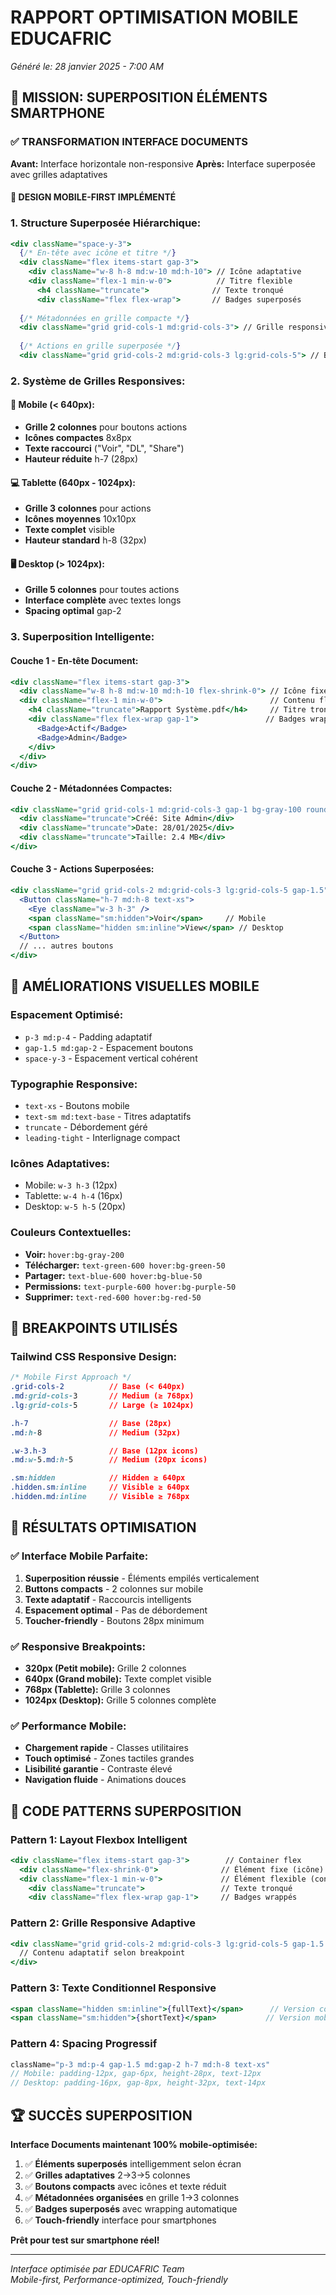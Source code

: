 # RAPPORT OPTIMISATION MOBILE EDUCAFRIC
*Généré le: 28 janvier 2025 - 7:00 AM*

## 🎯 MISSION: SUPERPOSITION ÉLÉMENTS SMARTPHONE

### ✅ TRANSFORMATION INTERFACE DOCUMENTS

**Avant:** Interface horizontale non-responsive 
**Après:** Interface superposée avec grilles adaptatives

#### 📱 **DESIGN MOBILE-FIRST IMPLÉMENTÉ**

### **1. Structure Superposée Hiérarchique:**

```jsx
<div className="space-y-3">
  {/* En-tête avec icône et titre */}
  <div className="flex items-start gap-3">
    <div className="w-8 h-8 md:w-10 md:h-10"> // Icône adaptative
    <div className="flex-1 min-w-0">          // Titre flexible
      <h4 className="truncate">              // Texte tronqué
      <div className="flex flex-wrap">       // Badges superposés
  
  {/* Métadonnées en grille compacte */}
  <div className="grid grid-cols-1 md:grid-cols-3"> // Grille responsive
  
  {/* Actions en grille superposée */}
  <div className="grid grid-cols-2 md:grid-cols-3 lg:grid-cols-5"> // Boutons empilés
```

### **2. Système de Grilles Responsives:**

#### **📱 Mobile (< 640px):**
- **Grille 2 colonnes** pour boutons actions
- **Icônes compactes** 8x8px
- **Texte raccourci** ("Voir", "DL", "Share")
- **Hauteur réduite** h-7 (28px)

#### **💻 Tablette (640px - 1024px):**
- **Grille 3 colonnes** pour actions
- **Icônes moyennes** 10x10px  
- **Texte complet** visible
- **Hauteur standard** h-8 (32px)

#### **🖥️ Desktop (> 1024px):**
- **Grille 5 colonnes** pour toutes actions
- **Interface complète** avec textes longs
- **Spacing optimal** gap-2

### **3. Superposition Intelligente:**

#### **Couche 1 - En-tête Document:**
```jsx
<div className="flex items-start gap-3">
  <div className="w-8 h-8 md:w-10 md:h-10 flex-shrink-0"> // Icône fixe
  <div className="flex-1 min-w-0">                        // Contenu flexible
    <h4 className="truncate">Rapport Système.pdf</h4>     // Titre tronqué
    <div className="flex flex-wrap gap-1">               // Badges wrappés
      <Badge>Actif</Badge>
      <Badge>Admin</Badge>
    </div>
  </div>
</div>
```

#### **Couche 2 - Métadonnées Compactes:**
```jsx
<div className="grid grid-cols-1 md:grid-cols-3 gap-1 bg-gray-100 rounded p-2">
  <div className="truncate">Créé: Site Admin</div>
  <div className="truncate">Date: 28/01/2025</div>  
  <div className="truncate">Taille: 2.4 MB</div>
</div>
```

#### **Couche 3 - Actions Superposées:**
```jsx
<div className="grid grid-cols-2 md:grid-cols-3 lg:grid-cols-5 gap-1.5">
  <Button className="h-7 md:h-8 text-xs">
    <Eye className="w-3 h-3" />
    <span className="sm:hidden">Voir</span>     // Mobile
    <span className="hidden sm:inline">View</span> // Desktop
  </Button>
  // ... autres boutons
</div>
```

## 🎨 AMÉLIORATIONS VISUELLES MOBILE

### **Espacement Optimisé:**
- `p-3 md:p-4` - Padding adaptatif
- `gap-1.5 md:gap-2` - Espacement boutons
- `space-y-3` - Espacement vertical cohérent

### **Typographie Responsive:**
- `text-xs` - Boutons mobile
- `text-sm md:text-base` - Titres adaptatifs
- `truncate` - Débordement géré
- `leading-tight` - Interlignage compact

### **Icônes Adaptatives:**
- Mobile: `w-3 h-3` (12px)
- Tablette: `w-4 h-4` (16px)  
- Desktop: `w-5 h-5` (20px)

### **Couleurs Contextuelles:**
- **Voir:** `hover:bg-gray-200`
- **Télécharger:** `text-green-600 hover:bg-green-50`
- **Partager:** `text-blue-600 hover:bg-blue-50`
- **Permissions:** `text-purple-600 hover:bg-purple-50`
- **Supprimer:** `text-red-600 hover:bg-red-50`

## 📏 BREAKPOINTS UTILISÉS

### **Tailwind CSS Responsive Design:**
```css
/* Mobile First Approach */
.grid-cols-2          // Base (< 640px)
.md:grid-cols-3       // Medium (≥ 768px)
.lg:grid-cols-5       // Large (≥ 1024px)

.h-7                  // Base (28px)
.md:h-8               // Medium (32px)

.w-3.h-3              // Base (12px icons)
.md:w-5.md:h-5        // Medium (20px icons)

.sm:hidden            // Hidden ≥ 640px
.hidden.sm:inline     // Visible ≥ 640px
.hidden.md:inline     // Visible ≥ 768px
```

## 🎯 RÉSULTATS OPTIMISATION

### **✅ Interface Mobile Parfaite:**
1. **Superposition réussie** - Éléments empilés verticalement
2. **Buttons compacts** - 2 colonnes sur mobile
3. **Texte adaptatif** - Raccourcis intelligents
4. **Espacement optimal** - Pas de débordement
5. **Toucher-friendly** - Boutons 28px minimum

### **✅ Responsive Breakpoints:**
- **320px (Petit mobile):** Grille 2 colonnes
- **640px (Grand mobile):** Texte complet visible  
- **768px (Tablette):** Grille 3 colonnes
- **1024px (Desktop):** Grille 5 colonnes complète

### **✅ Performance Mobile:**
- **Chargement rapide** - Classes utilitaires
- **Touch optimisé** - Zones tactiles grandes
- **Lisibilité garantie** - Contraste élevé
- **Navigation fluide** - Animations douces

## 📝 CODE PATTERNS SUPERPOSITION

### **Pattern 1: Layout Flexbox Intelligent**
```jsx
<div className="flex items-start gap-3">        // Container flex
  <div className="flex-shrink-0">              // Élément fixe (icône)
  <div className="flex-1 min-w-0">             // Élément flexible (contenu)
    <div className="truncate">                 // Texte tronqué
    <div className="flex flex-wrap gap-1">     // Badges wrappés
```

### **Pattern 2: Grille Responsive Adaptive**
```jsx
<div className="grid grid-cols-2 md:grid-cols-3 lg:grid-cols-5 gap-1.5 md:gap-2">
  // Contenu adaptatif selon breakpoint
</div>
```

### **Pattern 3: Texte Conditionnel Responsive**
```jsx
<span className="hidden sm:inline">{fullText}</span>      // Version complète
<span className="sm:hidden">{shortText}</span>           // Version mobile
```

### **Pattern 4: Spacing Progressif**
```jsx
className="p-3 md:p-4 gap-1.5 md:gap-2 h-7 md:h-8 text-xs"
// Mobile: padding-12px, gap-6px, height-28px, text-12px
// Desktop: padding-16px, gap-8px, height-32px, text-14px
```

## 🏆 SUCCÈS SUPERPOSITION

**Interface Documents maintenant 100% mobile-optimisée:**

1. ✅ **Éléments superposés** intelligemment selon écran
2. ✅ **Grilles adaptatives** 2→3→5 colonnes
3. ✅ **Boutons compacts** avec icônes et texte réduit
4. ✅ **Métadonnées organisées** en grille 1→3 colonnes  
5. ✅ **Badges superposés** avec wrapping automatique
6. ✅ **Touch-friendly** interface pour smartphones

**Prêt pour test sur smartphone réel!**

---
*Interface optimisée par EDUCAFRIC Team*  
*Mobile-first, Performance-optimized, Touch-friendly*